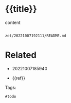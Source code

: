 # {{title}}

content

```
```

` zet/20221007192111/README.md `

# Related

- 20221007185940

- {{ref}}

Tags:

    #todo

